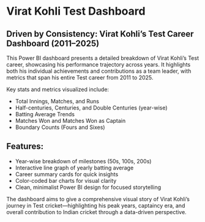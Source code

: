 # Virat Kohli Test Dashboard

## Driven by Consistency: Virat Kohli’s Test Career Dashboard (2011–2025)

This Power BI dashboard presents a detailed breakdown of Virat Kohli’s Test career, showcasing his performance trajectory across years. It highlights both his individual achievements and contributions as a team leader, with metrics that span his entire Test career from 2011 to 2025. 

Key stats and metrics visualized include:

- Total Innings, Matches, and Runs
- Half-centuries, Centuries, and Double Centuries (year-wise)
- Batting Average Trends
- Matches Won and Matches Won as Captain
- Boundary Counts (Fours and Sixes)

## Features:

- Year-wise breakdown of milestones (50s, 100s, 200s)
- Interactive line graph of yearly batting average
- Career summary cards for quick insights
- Color-coded bar charts for visual clarity
- Clean, minimalist Power BI design for focused storytelling

The dashboard aims to give a comprehensive visual story of Virat Kohli’s journey in Test cricket—highlighting his peak years, captaincy era, and overall contribution to Indian cricket through a data-driven perspective.

